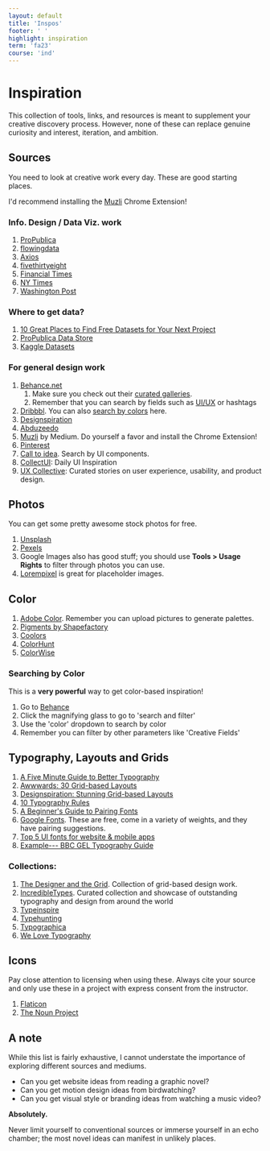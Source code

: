 ```yaml
---
layout: default
title: 'Inspos'
footer: ' '
highlight: inspiration
term: 'fa23'
course: 'ind'
---
```


# Inspiration
This collection of tools, links, and resources is meant to supplement your creative discovery process. However, none of these can replace genuine curiosity and interest, iteration, and ambition.

## Sources
You need to look at creative work every day. These are good starting places.

I'd recommend installing the [Muzli](https://chrome.google.com/webstore/detail/muzli-2-stay-inspired/glcipcfhmopcgidicgdociohdoicpdfc?hl=en) Chrome Extension!

### Info. Design / Data Viz. work
1. [ProPublica](https://www.propublica.org/)
2. [flowingdata](https://flowingdata.com/)
3. [Axios](https://www.axios.com/)
4. [fivethirtyeight](https://fivethirtyeight.com/)
5. [Financial Times](https://www.ft.com/)
6. [NY Times](https://www.nytimes.com/)
7. [Washington Post](https://www.washingtonpost.com/)


### Where to get data?
1. [10 Great Places to Find Free Datasets for Your Next Project](https://careerfoundry.com/en/blog/data-analytics/where-to-find-free-datasets/)
2. [ProPublica Data Store](https://www.propublica.org/datastore/)
3. [Kaggle Datasets](https://www.kaggle.com/datasets)


### For general design work

1. [Behance.net](https://behance.net)
    1. Make sure you check out their [curated galleries](https://www.behance.net/galleries).
    2. Remember that you can search by fields such as [UI/UX](https://www.behance.net/search?field=132&content=projects&sort=featured_date&time=week&featured_on_behance=true) or hashtags
2. [Dribbbl](https://dribbble.com/shots). You can also [search by colors](https://dribbble.com/colors/109121) here.
3. [Designspiration](https://www.designspiration.net/)
4. [Abduzeedo](https://abduzeedo.com/)
5. [Muzli](https://medium.muz.li/) by Medium. Do yourself a favor and install the Chrome Extension!
6. [Pinterest](https://www.pinterest.com/)
7. [Call to idea](https://calltoidea.com/). Search by UI components.
8. [CollectUI](http://collectui.com/): Daily UI Inspiration
9. [UX Collective](https://uxdesign.cc/): Curated stories on user experience, usability, and product design.

## Photos
You can get some pretty awesome stock photos for free.

1. [Unsplash](https://unsplash.com/)
2. [Pexels](https://www.pexels.com/)
3. Google Images also has good stuff; you should use __Tools > Usage Rights__ to filter through photos you can use.
4. [Lorempixel](http://lorempixel.com/) is great for placeholder images.

## Color
1. [Adobe Color](https://color.adobe.com/create/color-wheel/). Remember you can upload pictures to generate palettes.
2. [Pigments by Shapefactory](https://pigment.shapefactory.co/)
3. [Coolors](https://coolors.co/)
4. [ColorHunt](https://colorhunt.co/?ref=dribbble&shot=search_feature)
5. [ColorWise](https://colorwise.io/)

### Searching by Color
This is a __very powerful__ way to get color-based inspiration!
1. Go to [Behance](https://www.behance.net/)
2. Click the magnifying glass to go to 'search and filter'
3. Use the 'color' dropdown to search by color
4. Remember you can filter by other parameters like 'Creative Fields'

## Typography, Layouts and Grids
1. [A Five Minute Guide to Better Typography](https://medium.muz.li/typography-that-sacred-cow-ea7a5909ca70)
2. [Awwwards: 30 Grid-based Layouts](https://www.awwwards.com/30-grid-based-websites.html)
3. [Designspiration: Stunning Grid-based Layouts](https://www.designspiration.com/save/12847691391/?utm_source=feedburner&utm_medium=feed&utm_campaign=Feed%3A+dspn%2Feveryone+%28Designspiration+-+Everything%29)
4. [10 Typography Rules](https://blind.com/blog/typography-manual/)
5. [A Beginner's Guide to Pairing Fonts](https://webdesign.tutsplus.com/articles/a-beginners-guide-to-pairing-fonts--webdesign-5706)
6. [Google Fonts](https://fonts.google.com/). These are free, come in a variety of weights, and they have pairing suggestions.
7. [Top 5 UI fonts for website & mobile apps](https://medium.muz.li/top-5-ui-fonts-for-website-mobile-apps-d78829e58f7e)
8. [Example--- BBC GEL Typography Guide](http://www.bbc.co.uk/gel/guidelines/typography)

### Collections:
1. [The Designer and the Grid](http://thedesignerandthegrid.tumblr.com/). Collection of grid-based design work.
2. [IncredibleTypes](http://incredibletypes.com/). Curated collection and showcase of outstanding typography and design from around the world
3. [Typeinspire](https://typeinspire.com/)
4. [Typehunting](http://typehunting.com/)
5. [Typographica](https://typographica.org/)
6. [We Love Typography](http://welovetypography.com/)

## Icons
Pay close attention to licensing when using these. Always cite your source and only use these in a project with express consent from the instructor.

1. [Flaticon](https://www.flaticon.com/)
2. [The Noun Project](https://thenounproject.com/)

## A note
While this list is fairly exhaustive, I cannot understate the importance of exploring different sources and mediums.

* Can you get website ideas from reading a graphic novel?
* Can you get motion design ideas from birdwatching?
* Can you get visual style or branding ideas from watching a music video?

__Absolutely.__

Never limit yourself to conventional sources or immerse yourself in an echo chamber; the most novel ideas can manifest in unlikely places.